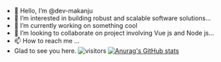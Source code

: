 - 👋 Hello, I’m @dev-makanju
- 👀 I’m interested in building robust and scalable software solutions...
- 🌱 I’m currently working on something cool
- 💞️ I’m looking to collaborate on project involving Vue js and Node js...
- 📫 How to reach me ...
- Glad to see you here. ![visitors](https://visitor-badge.glitch.me/badge?page_id=${dev-makanju}.${dev-makanju}) 
[![Anurag's GitHub stats](https://github-readme-stats.vercel.app/api?username=dev-makanju&show_icons=true&theme=radical)](https://github.com/anuraghazra/github-readme-stats)



<!---
dev-makanju/dev-makanju is a ✨ special ✨ repository because its `README.md` (this file) appears on your GitHub profile.
You can click the Preview link to take a look at your changes.
--->
